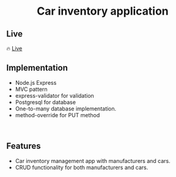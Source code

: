 <h1 align='center'>Car inventory application</h1>

<h2>Live</h2>

🔥 [Live](inventory-app-production-24a3.up.railway.app)

<h2>Implementation</h2>

- Node.js Express
- MVC pattern
- express-validator for validation
- Postgresql for database
- One-to-many database implementation.
- method-override for PUT method

</br>

<h2>Features</h2>

- Car inventory management app with manufacturers and cars.
- CRUD functionality for both manufacturers and cars.